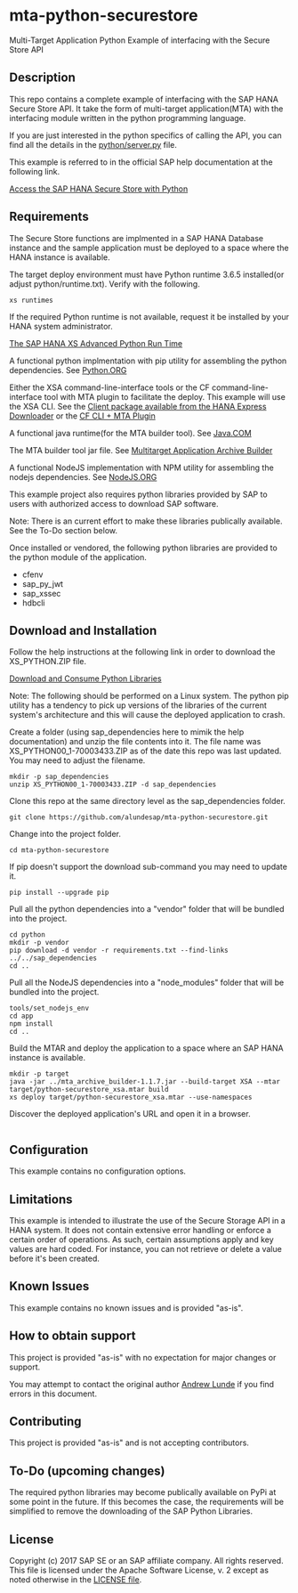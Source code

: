 # mta-python-securestore
Multi-Target Application Python Example of interfacing with the Secure Store API

## Description

This repo contains a complete example of interfacing with the SAP HANA Secure Store API.  It take the form of multi-target application(MTA) with the interfacing module written in the python programming language.  

If you are just interested in the python specifics of calling the API, you can find all the details in the [python/server.py](python/server.py) file.

This example is referred to in the official SAP help documentation at the following link.

[Access the SAP HANA Secure Store with Python](https://help.sap.com/viewer/DRAFT/4505d0bdaf4948449b7f7379d24d0f0d/2.0.04/en-US/0d07ee1462c141beb8a86a92bc9cb92e.html)

## Requirements

The Secure Store functions are implmented in a SAP HANA Database instance and the sample application must be deployed to a space where the HANA instance is available.

The target deploy environment must have Python runtime 3.6.5 installed(or adjust python/runtime.txt).  Verify with the following.
```
xs runtimes
```
If the required Python runtime is not available, request it be installed by your HANA system administrator.

[The SAP HANA XS Advanced Python Run Time](https://help.sap.com/viewer/DRAFT/4505d0bdaf4948449b7f7379d24d0f0d/2.0.03/en-US/8d786ec8ab964145a7453c1f53f452db.html)

A functional python implmentation with pip utility for assembling the python dependencies.  See [Python.ORG](https://www.python.org/)

Either the XSA command-line-interface tools or the CF command-line-interface tool with MTA plugin to facilitate the deploy.  This example will use the XSA CLI. See the [Client package available from the HANA Express Downloader](https://www.sap.com/cmp/ft/crm-xu16-dat-hddedft/index.html) or the [CF CLI + MTA Plugin](https://github.com/cloudfoundry-incubator/multiapps-cli-plugin)

A functional java runtime(for the MTA builder tool).  See [Java.COM](https://www.java.com/en/download/)

The MTA builder tool jar file.  See [Multitarget Application Archive Builder](https://help.sap.com/viewer/58746c584026430a890170ac4d87d03b/Cloud/en-US/ba7dd5a47b7a4858a652d15f9673c28d.html) 

A functional NodeJS implementation with NPM utility for assembling the nodejs dependencies. See [NodeJS.ORG](https://nodejs.org/en/)

This example project also requires python libraries provided by SAP to users with authorized access to download SAP software.

Note: There is an current effort to make these libraries publically available.  See the To-Do section below.

Once installed or vendored, the following python libraries are provided to the python module of the application.

- cfenv
- sap_py_jwt
- sap_xssec
- hdbcli

## Download and Installation

Follow the help instructions at the following link in order to download the XS_PYTHON.ZIP file.

[Download and Consume Python Libraries](https://help.sap.com/viewer/4505d0bdaf4948449b7f7379d24d0f0d/2.0.03/en-US/842824f04d654ceeaf5168da663a65ce.html)

Note: The following should be performed on a Linux system.  The python pip utility has a tendency to pick up versions of the libraries of the current system's architecture and this will cause the deployed application to crash.

Create a folder (using sap_dependencies here to mimik the help documentation) and unzip the file contents into it.
The file name was XS_PYTHON00_1-70003433.ZIP as of the date this repo was last updated.  You may need to adjust the filename.

```
mkdir -p sap_dependencies
unzip XS_PYTHON00_1-70003433.ZIP -d sap_dependencies
```

Clone this repo at the same directory level as the sap_dependencies folder.
```
git clone https://github.com/alundesap/mta-python-securestore.git
```

Change into the project folder.
```
cd mta-python-securestore
```

If pip doesn't support the download sub-command you may need to update it.
```
pip install --upgrade pip
```

Pull all the python dependencies into a "vendor" folder that will be bundled into the project.
```
cd python
mkdir -p vendor
pip download -d vendor -r requirements.txt --find-links ../../sap_dependencies
cd ..
```

Pull all the NodeJS dependencies into a "node_modules" folder that will be bundled into the project.
```
tools/set_nodejs_env
cd app
npm install
cd ..
```

Build the MTAR and deploy the application to a space where an SAP HANA instance is available.
```
mkdir -p target
java -jar ../mta_archive_builder-1.1.7.jar --build-target XSA --mtar target/python-securestore_xsa.mtar build
xs deploy target/python-securestore_xsa.mtar --use-namespaces
```

Discover the deployed application's URL and open it in a browser.
```
```

## Configuration

This example contains no configuration options.

## Limitations

This example is intended to illustrate the use of the Secure Storage API in a HANA system.  It does not contain extensive error handling or enforce a certain order of operations.  As such, certain assumptions apply and key values are hard coded.  For instance, you can not retrieve or delete a value before it's been created.

## Known Issues

This example contains no known issues and is provided "as-is".

## How to obtain support

This project is provided "as-is" with no expectation for major changes or support.

You may attempt to contact the original author [Andrew Lunde](mailto:andrew.lunde@sap.com) if you find errors in this document.

## Contributing

This project is provided "as-is" and is not accepting contributors.

## To-Do (upcoming changes)

The required python libraries may become publically available on PyPi at some point in the future.  If this becomes the case, the requirements will be simplified to remove the downloading of the SAP Python Libraries.

## License
 Copyright (c) 2017 SAP SE or an SAP affiliate company. All rights reserved.
 This file is licensed under the Apache Software License, v. 2 except as noted otherwise in the [LICENSE file](LICENSE).
